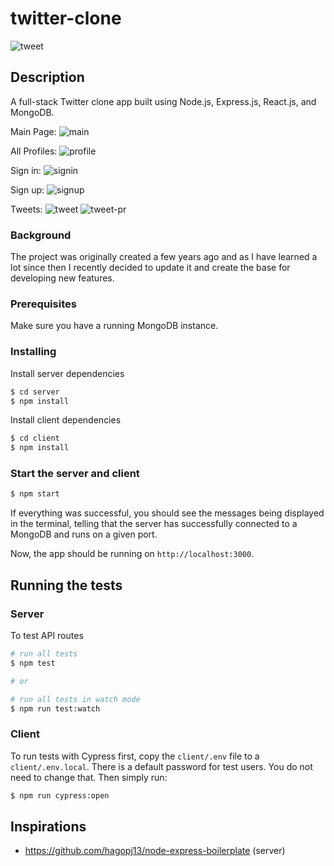 # twitter-clone
![tweet](https://github.com/vaibhav-r/tweeter-clone/assets/77624981/315d2218-08e5-461e-8a74-87d329a501e3)

## Description

A full-stack Twitter clone app built using Node.js, Express.js, React.js, and MongoDB.

Main Page:
![main](https://github.com/vaibhav-r/tweeter-clone/assets/77624981/98ef88f9-ad55-43f1-b3ec-66522f5e8c05)

All Profiles:
![profile](https://github.com/vaibhav-r/tweeter-clone/assets/77624981/a5f617b2-1990-488f-a50d-8e484dacc9ed)

Sign in:
![signin](https://github.com/vaibhav-r/tweeter-clone/assets/77624981/25b8401f-bde3-49fb-bf7d-98b621920def)

Sign up:
![signup](https://github.com/vaibhav-r/tweeter-clone/assets/77624981/db64840e-fb38-4074-9304-640fd8cf3a94)

Tweets:
![tweet](https://github.com/vaibhav-r/tweeter-clone/assets/77624981/a50c6fe9-7db2-4682-89c9-998b4410bdaa)
![tweet-pr](https://github.com/vaibhav-r/tweeter-clone/assets/77624981/bf2df5b2-ddb3-4698-93f4-9707d2ad8976)

### Background

The project was originally created a few years ago and as I have learned a lot since then I recently decided to update it and create the base for developing new features.

### Prerequisites

Make sure you have a running MongoDB instance.

### Installing

Install server dependencies

```bash
$ cd server
$ npm install
```

Install client dependencies

```bash
$ cd client
$ npm install
```

### Start the server and client

```bash
$ npm start
```


If everything was successful, you should see the messages being displayed in the terminal, telling that the server has successfully connected to a MongoDB and runs on a given port.

Now, the app should be running on `http://localhost:3000`.

## Running the tests

### Server

To test API routes

```bash
# run all tests
$ npm test

# or

# run all tests in watch mode
$ npm run test:watch
```

### Client

To run tests with Cypress first, copy the `client/.env` file to a `client/.env.local`. There is a default password for test users. You do not need to change that. Then simply run:

```bash
$ npm run cypress:open
```

## Inspirations

- https://github.com/hagopj13/node-express-boilerplate (server)
